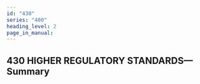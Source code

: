 ```yaml
---
id: "430"
series: "400"
heading_level: 2
page_in_manual: 
---
```


## 430 HIGHER REGULATORY STANDARDS—Summary